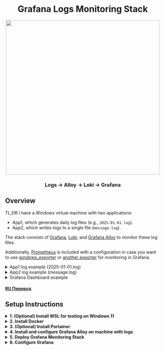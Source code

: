 <h1 align="center">Grafana Logs Monitoring Stack</h1>

<p align="center">
  <img src="https://github.com/user-attachments/assets/c5228baf-f8dc-4830-9745-88fc0c595d15" width="500">
</p>

<h3 align="center">Logs → Alloy → Loki → Grafana</h3>

## Overview

TL;DR I have a Windows virtual machine with two applications:
- App1, which generates daily log files (e.g., `2025-01-01.log`).
- App2, which writes logs to a single file (`message.log`).

The stack consists of [Grafana](https://github.com/grafana/grafana/), [Loki](https://github.com/grafana/loki/), and [Grafana Alloy](https://github.com/grafana/alloy/) to monitor these log files.

Additionally, [Prometheus](https://github.com/prometheus/prometheus/) is included with a configuration in case you want to use [windows_exporter](https://github.com/prometheus-community/windows_exporter/) or [another exporter](https://prometheus.io/docs/instrumenting/exporters/) for monitoring in Grafana.

<details>
  <summary>App1 log example (2025-01-01.log)</summary>

```log
2025-01-01 12:00:59.109 FATAL  ComponentName Message
2025-01-01 13:00:59.109 ERROR  ComponentName Message
2025-01-01 14:00:59.109 WARN   ComponentName Message
2025-01-01 15:00:59.109 INFO   ComponentName Message
```

</details>

<details>
  <summary>App2 log example (message.log)</summary>

```log
01.01.25 12:00:59 - Message
01.01.25 13:00:59 - Message
01.01.25 14:00:59 - Message
01.01.25 15:00:59 - Message
```

</details>

<details>
  <summary>Grafana Dashboard example</summary>

![grafana-dashboard](https://github.com/user-attachments/assets/db163817-878e-4ac1-bb6d-6cc182905233)

</details>

#### [RU Перевод](https://github.com/SeshTiliRest/grafana-stack/blob/main/RU.md)

## Setup Instructions

<details>
  <summary><strong>1. (Optional) Install WSL for testing on Windows 11</strong></summary>

#### In case you want to test this setup on your local Windows, install WSL (Windows Subsystem for Linux) by opening PowerShell in Windows Terminal:

#### 1.1 Check if WSL is installed:
```powershell
wsl -v
```

#### 1.2 Install WSL if not already installed:
```powershell
wsl --install
```

#### 1.3 List available distributions:
```powershell
wsl --list --online
```
or for short:
```powershell
wsl -l -o
```

#### 1.4 List installed distributions:
```powershell
wsl -l
```

#### 1.5 Install Ubuntu or another distribution:
```powershell
wsl --install -d Ubuntu-24.04
```

#### 1.6 After installation, update the system:
```sh
sudo apt update && sudo apt upgrade
```

#### 1.7 Install Git:
```sh
sudo apt install git
```

**Official Documentation:**  
[WSL Installation Guide](https://learn.microsoft.com/ru-ru/windows/wsl/install/)

</details>

<details>
  <summary><strong>2. Install Docker</strong></summary>

#### You need Docker to deploy this stack. If you don't have Docker already, install it by following the instructions below:

#### 2.1 Add Docker’s official GPG key:
```sh
sudo apt-get install ca-certificates curl
sudo install -m 0755 -d /etc/apt/keyrings
sudo curl -fsSL https://download.docker.com/linux/ubuntu/gpg -o /etc/apt/keyrings/docker.asc
sudo chmod a+r /etc/apt/keyrings/docker.asc
```

#### 2.2 Add Docker repository to apt sources:
```sh
echo \  
  "deb [arch=$(dpkg --print-architecture) signed-by=/etc/apt/keyrings/docker.asc] https://download.docker.com/linux/ubuntu \  
  $(. /etc/os-release && echo "${UBUNTU_CODENAME:-$VERSION_CODENAME}") stable" | \  
  sudo tee /etc/apt/sources.list.d/docker.list > /dev/null
sudo apt-get update
```

#### 2.3 Install Docker:
```sh
sudo apt-get install docker-ce docker-ce-cli containerd.io docker-buildx-plugin docker-compose-plugin
```

#### 2.4 Verify installation:
```sh
sudo docker run hello-world
```

#### 2.5 Check running containers:
```sh
sudo docker ps
```

#### 2.6 Check Docker status:
```sh
sudo systemctl status docker
```

#### 2.7 Add user to Docker group (to run without sudo):
```sh
sudo usermod -aG docker $USER
```

#### 2.8 Apply group changes without logging out:
```sh
newgrp docker
```

**Official Documentation:**  
[Docker Installation Guide](https://docs.docker.com/engine/install/)

</details>

<details>
  <summary><strong>3. (Optional) Install Portainer</strong></summary>

#### Portainer is a web-based UI for managing Docker containers.

#### 3.1 Create a volume for Portainer:
```sh
docker volume create portainer_data
```

#### 3.2 Install Portainer:
```sh
docker run -d -p 8000:8000 -p 9443:9443 --name portainer --restart=always \
  -v /var/run/docker.sock:/var/run/docker.sock \
  -v portainer_data:/data portainer/portainer-ce:lts
```

#### 3.3 Check running containers:
```sh
docker ps
```

#### 3.4 Check IP address:
```sh
ifconfig
```

If `ifconfig` is not available, install `net-tools`:
```sh
sudo apt install net-tools
```

#### 3.5 Access Portainer:
Open a web browser and navigate to:
```
https://<IP>:9443
```

**Official Documentation:**  
[Portainer Installation Guide](https://docs.portainer.io/start/install-ce/server/docker/linux/)
</details>

<details>
  <summary><strong>4. Install and configure Grafana Alloy on machine with logs</strong></summary>

#### 4.1 [Download and install Grafana Alloy.](https://grafana.com/docs/alloy/latest/set-up/install/windows/)
#### 4.2 Edit `config.alloy` in the Alloy configuration directory:
```powershell
ii "C:\Program Files\GrafanaLabs\Alloy\"
```

#### 📝 NOTE
Change path to logs folder as needed:

  ```
  // Define the path to App1 log files using glob patterns to match all .log files in the specified directory
  path_targets = [{"__path__" = "C:/App1/Folder/logs/Default/*.log"}]
  ```

  ```
  // Define the path to App2's single log file; no glob pattern needed as it's a specific file
  path_targets = [{"__path__" = "C:/App2/message.log"}]
  ```

Modify the regular expression as needed:

  ```
    // Parse log lines into timestamp, log level, component, and message using a regular expression
    // Example log format: "2023-10-01 12:00:00.000 INFO ComponentName This is a message"
    expression = `^(?P<timestamp>\d{4}-\d{2}-\d{2} \d{2}:\d{2}:\d{2}\.\d{3})\s+(?P<level>INFO|WARN|ERROR|FATAL)\s+(?P<component>\S+)\s+(?P<message>.*)`
  ```

Change Loki IP:

  ```
    // Specify the Loki server URL; ensure this endpoint is reachable from Alloy’s network
    url = "http://<IP>:3100/loki/api/v1/push"
  ```

#### 4.3 Restart the Alloy service:
```powershell
Restart-Service -Name Alloy
```
or manually from:
```powershell
services.msc
```
#### 4.4 Check the event log for errors:
```powershell
Get-WinEvent -FilterHashtable @{LogName="Application"; ProviderName="Alloy"; Level=@(2,3)} | Sort-Object TimeCreated
```
or manually from:
```powershell
eventvwr.msc
```
</details>

<details>
  <summary><strong>5. Deploy Grafana Monitoring Stack</strong></summary>

#### 5.1 Clone this repository:
```sh
git clone https://github.com/SeshTiliRest/grafana-stack.git
cd grafana-stack
```
#### ⚠️ WARNING
Check carefully `loki\config.yaml`, `prometheus\prometheus.yml` and `compose.yml` before deploy!

#### 5.2 Start the monitoring stack:
```sh
docker compose up -d
```
</details>

<details>
  <summary><strong>6. Configure Grafana</strong></summary>

#### 6.1 Access Grafana:
Open a web browser and navigate to:

```
http://<IP>:3000
```

#### 6.2 Add Loki and Prometheus as data sources:
- Log in to Grafana (default credentials: `admin` / `admin`).
- Change password.
- Go to **Connections → Data Sources**.
- Click **Add data source**.
- Select **Loki** and set the URL to:

   ```
   http://loki:3100
   ```

- Click **Save & Test**.
- Repeat the steps for **Prometheus**, setting the URL to:

   ```
   http://prometheus:9090
   ```

#### 6.3 Explore data:
- Navigate to **Explore**.
- Select **loki**.
- Switch A query from Builder to Code.
- Paste: ` {host="windows_vm", job="app1_logs"} |= `` `
- Click **Run query**.

#### 📝 NOTE
You will see only new log lines because in `config.alloy`:

  ```
  // Start reading from the end of each file to capture only new log entries, ideal for real-time monitoring
  tail_from_end = true
  ```

#### 6.4 Import the Grafana dashboard:
- Navigate to **Dashboards → New → Import**.
- Upload `dashboard.json` from the `grafana/` directory.
- Load, select a Loki data source and click **Import**.

</details>
